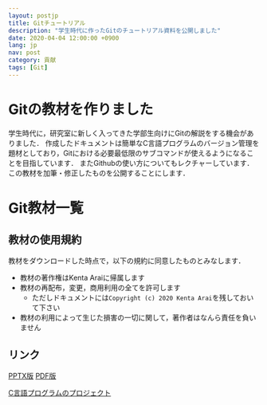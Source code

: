 ```yaml
---
layout: postjp
title: Gitチュートリアル
description: "学生時代に作ったGitのチュートリアル資料を公開しました"
date: 2020-04-04 12:00:00 +0900
lang: jp
nav: post
category: 貢献
tags: [Git]
---
```

# Gitの教材を作りました

学生時代に，研究室に新しく入ってきた学部生向けにGitの解説をする機会がありました．
作成したドキュメントは簡単なC言語プログラムのバージョン管理を題材としており，Gitにおける必要最低限のサブコマンドが使えるようになることを目指しています．
またGithubの使い方についてもレクチャーしています．
この教材を加筆・修正したものを公開することにします．

# Git教材一覧

## 教材の使用規約

教材をダウンロードした時点で，以下の規約に同意したものとみなします．

- 教材の著作権はKenta Araiに帰属します
- 教材の再配布，変更，商用利用の全てを許可します
    - ただしドキュメントには`Copyright (c) 2020 Kenta Arai`を残しておいて下さい
- 教材の利用によって生じた損害の一切に関して，著作者はなんら責任を負いません

## リンク

[PPTX版]({{site.baseurl}}/assets/2020-04-04-git-introduction/Git-Introduction.pptx) [PDF版]({{site.baseurl}}/assets/2020-04-04-git-introduction/Git-Introduction.pdf)

[C言語プログラムのプロジェクト]({{site.baseurl}}/assets/2020-04-04-git-introduction/source_code.tar.gz)
